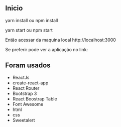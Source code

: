 ## Inicio

yarn install
ou
npm install

yarn start
ou
npm start

Então acessar da maquina local http://localhost:3000

Se preferir pode ver a aplicação no link:

## Foram usados

- ReactJs
- create-react-app
- React Router
- Bootstrap 3
- React Boostrap Table
- Font Awesome
- html
- css
- Sweetalert
